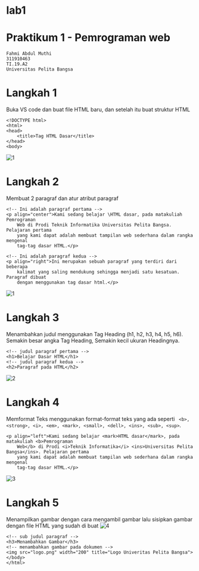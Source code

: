 # lab1
# Praktikum 1 - Pemrograman web
```
Fahmi Abdul Muthi
311910463
TI.19.A2
Universitas Pelita Bangsa
```
# Langkah 1
Buka VS code dan buat file HTML baru, dan setelah itu buat struktur HTML
```
<!DOCTYPE html>
<html>
<head>
    <title>Tag HTML Dasar</title>
</head>
<body>
```
![1](https://user-images.githubusercontent.com/56380765/112837650-58a40280-90c6-11eb-9914-5cfc8d4470a9.png)

# Langkah 2
Membuat 2 paragraf dan atur atribut paragraf
```
<!-- Ini adalah paragraf pertama -->
<p align="center">Kami sedang belajar \HTML dasar, pada matakuliah Pemrograman
    Web di Prodi Teknik Informatika Universitas Pelita Bangsa. Pelajaran pertama
    yang kami dapat adalah membuat tampilan web sederhana dalam rangka mengenal
    tag-tag dasar HTML.</p>

<!-- Ini adalah paragraf kedua -->
<p align="right">Ini merupakan sebuah paragraf yang terdiri dari beberapa
    kalimat yang saling mendukung sehingga menjadi satu kesatuan. Paragraf dibuat
    dengan menggunakan tag dasar html.</p>
 ```
![1](https://user-images.githubusercontent.com/56380765/112838490-50989280-90c7-11eb-8aa3-93f50eac58ca.png)
# Langkah 3
Menambahkan judul menggunakan Tag Heading (h1, h2, h3, h4, h5, h6). Semakin besar angka Tag Heading, Semakin kecil ukuran Headingnya.
```
<!-- judul paragraf pertama -->
<h1>Belajar Dasar HTML</h1>
<!-- judul paragraf kedua -->
<h2>Paragraf pada HTML</h2>
```
![2](https://user-images.githubusercontent.com/56380765/112839584-9144db80-90c8-11eb-8479-c69b770e8fd4.png)
# Langkah 4
Memformat Teks menggunakan format-format teks yang ada seperti ``` <b>, <strong>, <i>, <em>, <mark>, <small>, <dell>, <ins>, <sub>, <sup>```.
```
<p align="left">Kami sedang belajar <mark>HTML dasar</mark>, pada matakuliah <b>Pemrograman
    Web</b> di Prodi <i>Teknik Informatika</i> <ins>Universitas Pelita Bangsa</ins>. Pelajaran pertama
    yang kami dapat adalah membuat tampilan web sederhana dalam rangka mengenal
    tag-tag dasar HTML.</p>
```
![3](https://user-images.githubusercontent.com/56380765/112841555-d23def80-90ca-11eb-8958-59c846c9ac32.png)
# Langkah 5
Menampilkan gambar dengan cara mengambil gambar lalu sisipkan gambar dengan file HTML yang sudah di buat
![4](https://user-images.githubusercontent.com/56380765/112842512-d1f22400-90cb-11eb-8b61-4fb3fbe90519.png)
```
<!-- sub judul paragraf -->
<h3>Menambahkan Gambar</h3>
<!-- menambahkan gambar pada dokumen -->
<img src="logo.png" width="200" title="Logo Univeritas Pelita Bangsa">
</body>
</html>
```

    
